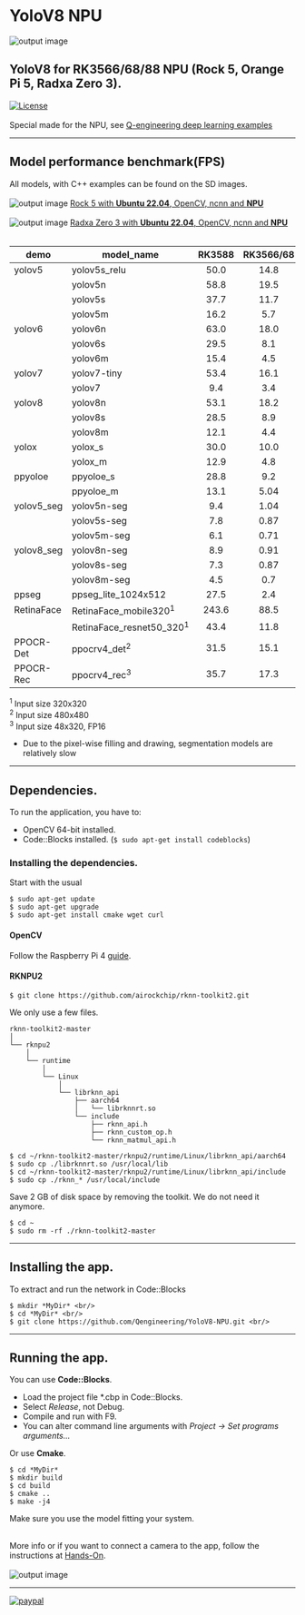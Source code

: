 # YoloV8 NPU
![output image]( https://qengineering.eu/github/YoloV8_Parking_NPU.webp )
## YoloV8 for RK3566/68/88 NPU (Rock 5, Orange Pi 5, Radxa Zero 3). <br/>
[![License](https://img.shields.io/badge/License-BSD%203--Clause-blue.svg)](https://opensource.org/licenses/BSD-3-Clause)<br/><br/>
Special made for the NPU, see [Q-engineering deep learning examples](https://qengineering.eu/deep-learning-examples-on-raspberry-32-64-os.html)

------------

## Model performance benchmark(FPS)

All models, with C++ examples can be found on the SD images.<br><br>
![output image]( https://qengineering.eu/github/RockPi5_Ubuntu_22.jpg ) [Rock 5 with **Ubuntu 22.04**, OpenCV, ncnn and **NPU**](https://github.com/Qengineering/Rock-5-Ubuntu-22-image)<br><br>
![output image]( https://qengineering.eu/github/RadxaZero3_Ubuntu_22.jpg ) [Radxa Zero 3 with **Ubuntu 22.04**, OpenCV, ncnn and **NPU**](https://github.com/Qengineering/Radxa-Zero-3-NPU-Ubuntu22)<br><br>



| demo             | model_name                   | RK3588  | RK3566/68  |
| ---------------- | ---------------------------- | :-----: | :--------: |
| yolov5           | yolov5s_relu                 | 50.0    | 14.8       |
|                  | yolov5n                      | 58.8    | 19.5       |
|                  | yolov5s                      | 37.7    | 11.7       |
|                  | yolov5m                      | 16.2    | 5.7        |
| yolov6           | yolov6n                      | 63.0    | 18.0       |
|                  | yolov6s                      | 29.5    | 8.1        |
|                  | yolov6m                      | 15.4    | 4.5        |
| yolov7           | yolov7-tiny                  | 53.4    | 16.1       |
|                  | yolov7                       | 9.4     | 3.4        |
| yolov8           | yolov8n                      | 53.1    | 18.2       |
|                  | yolov8s                      | 28.5    | 8.9        |
|                  | yolov8m                      | 12.1    | 4.4        |
| yolox            | yolox_s                      | 30.0    | 10.0       |
|                  | yolox_m                      | 12.9    | 4.8        |
| ppyoloe          | ppyoloe_s                    | 28.8    | 9.2        |
|                  | ppyoloe_m                    | 13.1    | 5.04       |
| yolov5_seg       | yolov5n-seg                  | 9.4     | 1.04       |
|                  | yolov5s-seg                  | 7.8     | 0.87       |
|                  | yolov5m-seg                  | 6.1     | 0.71       |
| yolov8_seg       | yolov8n-seg                  | 8.9     | 0.91       |
|                  | yolov8s-seg                  | 7.3     | 0.87       |
|                  | yolov8m-seg                  | 4.5     | 0.7        |
| ppseg	           | ppseg_lite_1024x512          | 27.5    | 2.4        |
| RetinaFace       | RetinaFace_mobile320<sup>1</sup>    | 243.6   | 88.5       |
|                  | RetinaFace_resnet50_320<sup>1</sup> | 43.4    | 11.8       |
| PPOCR-Det        | ppocrv4_det<sup>2</sup>             | 31.5    | 15.1       |
| PPOCR-Rec        | ppocrv4_rec<sup>3</sup>             | 35.7    | 17.3       |

<sup>1</sup> Input size 320x320<br>
<sup>2</sup> Input size 480x480<br>
<sup>3</sup> Input size 48x320, FP16<br>
* Due to the pixel-wise filling and drawing, segmentation models are relatively slow

------------

## Dependencies.
To run the application, you have to:
- OpenCV 64-bit installed.
- Code::Blocks installed. (```$ sudo apt-get install codeblocks```)

### Installing the dependencies.
Start with the usual 
```
$ sudo apt-get update 
$ sudo apt-get upgrade
$ sudo apt-get install cmake wget curl
```
#### OpenCV
Follow the Raspberry Pi 4 [guide](https://qengineering.eu/install-opencv-on-raspberry-64-os.html).<br>

#### RKNPU2
```
$ git clone https://github.com/airockchip/rknn-toolkit2.git
```
We only use a few files.
```
rknn-toolkit2-master
│      
└── rknpu2
    │      
    └── runtime
        │       
        └── Linux
            │      
            └── librknn_api
                ├── aarch64
                │   └── librknnrt.so
                └── include
                    ├── rknn_api.h
                    ├── rknn_custom_op.h
                    └── rknn_matmul_api.h

$ cd ~/rknn-toolkit2-master/rknpu2/runtime/Linux/librknn_api/aarch64
$ sudo cp ./librknnrt.so /usr/local/lib
$ cd ~/rknn-toolkit2-master/rknpu2/runtime/Linux/librknn_api/include
$ sudo cp ./rknn_* /usr/local/include
```
Save 2 GB of disk space by removing the toolkit. We do not need it anymore.
```
$ cd ~
$ sudo rm -rf ./rknn-toolkit2-master
```

------------

## Installing the app.
To extract and run the network in Code::Blocks <br/>
```
$ mkdir *MyDir* <br/>
$ cd *MyDir* <br/>
$ git clone https://github.com/Qengineering/YoloV8-NPU.git <br/>
```

------------

## Running the app.
You can use **Code::Blocks**.
- Load the project file *.cbp in Code::Blocks.
- Select _Release_, not Debug.
- Compile and run with F9.
- You can alter command line arguments with _Project -> Set programs arguments..._ 

Or use **Cmake**.
```
$ cd *MyDir*
$ mkdir build
$ cd build
$ cmake ..
$ make -j4
```
Make sure you use the model fitting your system.<br><br>

More info or if you want to connect a camera to the app, follow the instructions at [Hands-On](https://qengineering.eu/deep-learning-examples-on-raspberry-32-64-os.html#HandsOn).<br/><br/>
![output image]( https://qengineering.eu/github/YoloV8_Bus_NPU.webp )

------------

[![paypal](https://qengineering.eu/images/TipJarSmall4.png)](https://www.paypal.com/cgi-bin/webscr?cmd=_s-xclick&hosted_button_id=CPZTM5BB3FCYL) 
